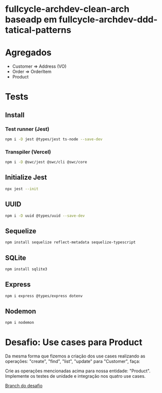 # fullcycle-archdev-clean-arch baseadp em fullcycle-archdev-ddd-tatical-patterns

# Agregados
- Customer => Address (VO)
- Order => OrderItem
- Product

# Tests

## Install
### Test runner (Jest)
```sh
npm i -D jest @types/jest ts-node --save-dev
```

### Transpiler (Vercel)
```sh
npm i -D @swc/jest @swc/cli @swc/core
```

## Initialize Jest
```sh
npx jest --init
```

## UUID
```sh
npm i -D uuid @types/uuid --save-dev
```

## Sequelize
```sh
npm install sequelize reflect-metadata sequelize-typescript
```

## SQLite
```sh
npm install sqlite3
```

## Express
```sh
npm i express @types/express dotenv
```

## Nodemon
```sh
npm i nodemon
```

# Desafio: Use cases para Product
Da mesma forma que fizemos a criação dos use cases realizando as operações: "create", "find", "list", "update" para "Customer", faça:

Crie as operações mencionadas acima para nossa entidade: "Product".
Implemente os testes de unidade e integração nos quatro use cases.

[Branch do desafio](https://github.com/uiratan/fullcycle-archdev-clean-arch/tree/product-usecase)

